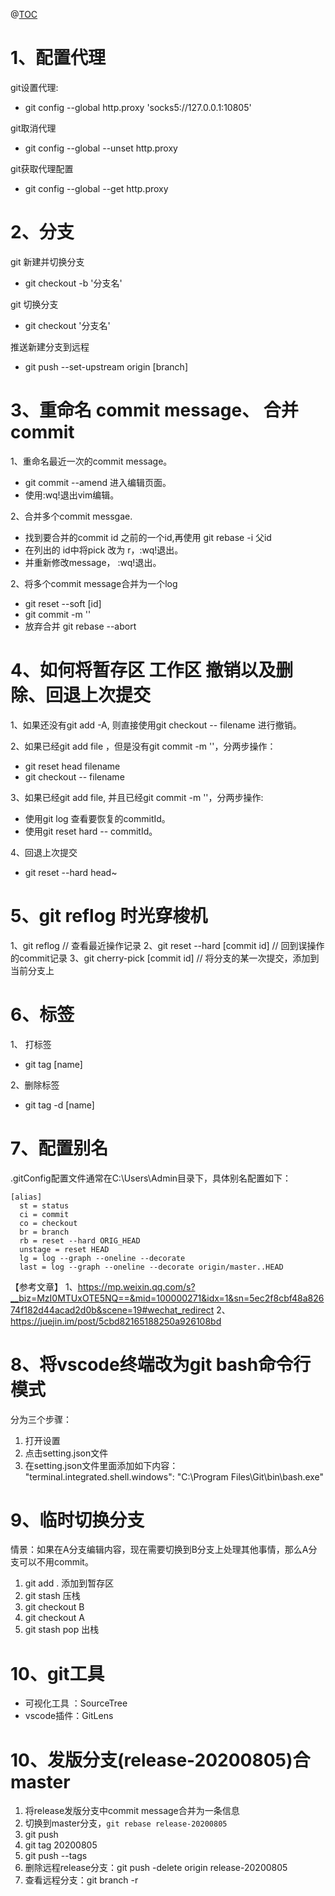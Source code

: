 @[TOC](git记录)
# 1、配置代理
git设置代理: 
   * git config --global http.proxy 'socks5://127.0.0.1:10805'
   
git取消代理
   * git config --global --unset http.proxy 
   
git获取代理配置
   * git config --global --get http.proxy
# 2、分支
git 新建并切换分支 
   * git checkout -b  '分支名'
    
git 切换分支 
 * git checkout   '分支名'
 
推送新建分支到远程
 * git push --set-upstream origin [branch]
#  3、重命名 commit message、 合并commit
1、重命名最近一次的commit message。
* git commit  --amend 进入编辑页面。
* 使用:wq!退出vim编辑。

2、合并多个commit messgae.
   * 找到要合并的commit id 之前的一个id,再使用  git rebase -i  父id
   * 在列出的  id中将pick 改为 r，:wq!退出。
   * 并重新修改message， :wq!退出。
   
2、将多个commit message合并为一个log
 * git reset --soft [id]
* git commit -m  ''
* 放弃合并 git rebase --abort
# 4、如何将暂存区 工作区 撤销以及删除、回退上次提交
1、如果还没有git add -A, 则直接使用git checkout -- filename 进行撤销。

2、如果已经git add file ，但是没有git commit -m ''，分两步操作：
   * git reset head filename
   * git checkout -- filename
    
3、如果已经git add file, 并且已经git  commit -m ''，分两步操作:
   * 使用git log 查看要恢复的commitId。
   * 使用git reset hard -- commitId。
    
4、回退上次提交
   * git reset --hard head~
   
# 5、git reflog 时光穿梭机
1、git reflog   //  查看最近操作记录
2、git reset --hard [commit id]  // 回到误操作的commit记录
3、git cherry-pick [commit id] // 将分支的某一次提交，添加到当前分支上
# 6、标签
1、 打标签
 * git tag [name]
 
2、删除标签
 * git tag -d [name]

# 7、配置别名
.gitConfig配置文件通常在C:\Users\Admin目录下，具体别名配置如下：
```
[alias]
  st = status
  ci = commit
  co = checkout
  br = branch
  rb = reset --hard ORIG_HEAD
  unstage = reset HEAD
  lg = log --graph --oneline --decorate
  last = log --graph --oneline --decorate origin/master..HEAD
  ```

【参考文章】
1、https://mp.weixin.qq.com/s?__biz=MzI0MTUxOTE5NQ==&mid=100000271&idx=1&sn=5ec2f8cbf48a82674f182d44acad2d0b&scene=19#wechat_redirect
2、https://juejin.im/post/5cbd82165188250a926108bd
# 8、将vscode终端改为git bash命令行模式
分为三个步骤：
1.	打开设置
2.	点击setting.json文件
3.	在setting.json文件里面添加如下内容：
"terminal.integrated.shell.windows": "C:\\Program Files\\Git\\bin\\bash.exe"
# 9、临时切换分支
情景：如果在A分支编辑内容，现在需要切换到B分支上处理其他事情，那么A分支可以不用commit。
1. git add . 添加到暂存区
2. git stash 压栈
3. git checkout B
4. git checkout A
5. git stash pop 出栈
# 10、git工具
* 可视化工具 ：SourceTree
* vscode插件：GitLens

# 10、发版分支(release-20200805)合master
1. 将release发版分支中commit message合并为一条信息
2. 切换到master分支，`git rebase release-20200805`
3. git push
4. git tag 20200805
5. git push --tags
6. 删除远程release分支：git push -delete origin release-20200805
7. 查看远程分支：git branch -r 